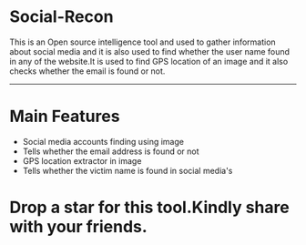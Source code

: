 # Social-Recon

This is an Open source intelligence tool and used to gather information about social media and it is also used to find whether the user name found in any of the website.It is used to find GPS location of an image and it also checks whether the email is found or not.
<hr>

# Main Features

- Social media accounts finding using image
- Tells whether the email address is found or not
- GPS location extractor in image
- Tells whether the victim name is found in social media's

# Drop a star for this tool.Kindly share with your friends.
